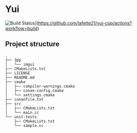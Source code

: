 # Yui

![Build Status](https://github.com/ocornut/imgui/workflows/build/badge.svg)](https://github.com/lafette21/yui-cpp/actions?workflow=build)

## Project structure

```
.
├── 3pp
│   └── imgui
├── CMakeLists.txt
├── LICENSE
├── README.md
├── cmake
│   ├── compiler-warnings.cmake
│   ├── conan-config.cmake
│   └── settings.cmake
├── conanfile.txt
├── src
│   ├── CMakeLists.txt
│   └── main.cc
└── unit-tests
    ├── CMakeLists.txt
    └── sample.cc
```
